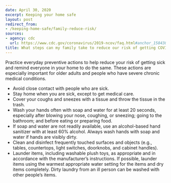 ```yaml
---
date: April 30, 2020
excerpt: Keeping your home safe
layout: post
redirect_from:
- /keeping-home-safe/family-reduce-risk/
sources:
- agency: cdc
  url: https://www.cdc.gov/coronavirus/2019-ncov/faq.html#anchor_1584388242595
title: What steps can my family take to reduce our risk of getting COVID-19?
---
```


Practice everyday preventive actions to help reduce your risk of getting sick and remind everyone in your home to do the same. These actions are especially important for older adults and people who have severe chronic medical conditions.

* Avoid close contact with people who are sick.
* Stay home when you are sick, except to get medical care.
* Cover your coughs and sneezes with a tissue and throw the tissue in the trash.
* Wash your hands often with soap and water for at least 20 seconds, especially after blowing your nose, coughing, or sneezing; going to the bathroom; and before eating or preparing food.
* If soap and water are not readily available, use an alcohol-based hand sanitizer with at least 60% alcohol. Always wash hands with soap and water if hands are visibly dirty.
* Clean and disinfect frequently touched surfaces and objects
(e.g., tables, countertops, light switches, doorknobs, and cabinet handles).
* Launder items, including washable plush toys, as appropriate and in accordance with the manufacturer’s instructions. If possible, launder items using the warmest appropriate water setting for the items and dry items completely. Dirty laundry from an ill person can be washed with other people’s items.